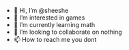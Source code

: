 - 👋 Hi, I’m @sheeshe
- 👀 I’m interested in games
- 🌱 I’m currently learning math
- 💞️ I’m looking to collaborate on nothing
- 📫 How to reach me you dont

<!---
sheeshe/sheeshe is a ✨ special ✨ repository because its `README.md` (this file) appears on your GitHub profile.
You can click the Preview link to take a look at your changes.
--->
